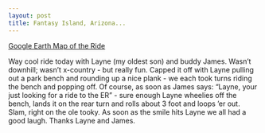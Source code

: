 ```yaml
---
layout: post
title: Fantasy Island, Arizona...
---
```


[Google Earth Map of the
Ride](http://www.blackholelogic.com/assets/2007/7/29/fantasy_island-7_29_07.kml)

Way cool ride today with Layne (my oldest son) and buddy James. Wasn’t
downhill; wasn’t x-country - but really fun. Capped it off with Layne
pulling out a park bench and rounding up a nice plank - we each took
turns riding the bench and popping off. Of course, as soon as James
says: “Layne, your just looking for a ride to the ER” - sure enough
Layne wheelies off the bench, lands it on the rear turn and rolls about
3 foot and loops ’er out. Slam, right on the ole tooky. As soon as the
smile hits Layne we all had a good laugh. Thanks Layne and James.
